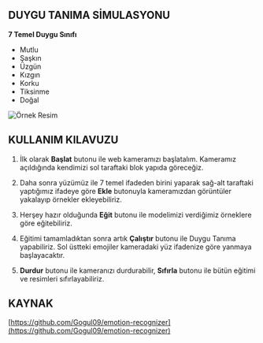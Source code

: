 ﻿## DUYGU TANIMA SİMULASYONU

**7 Temel Duygu Sınıfı**
- Mutlu
- Şaşkın
- Üzgün
- Kızgın
- Korku
- Tiksinme
- Doğal

![Örnek Resim](https://i.hizliresim.com/TG8bLf.png)

## KULLANIM KILAVUZU

1. İlk olarak **Başlat** butonu ile web kameramızı başlatalım. Kameramız açıldığında kendimizi sol taraftaki blok yapıda göreceğiz.

2.  Daha sonra yüzümüz ile 7 temel ifadeden birini yaparak sağ-alt taraftaki yaptığımız ifadeye göre **Ekle** butonuyla kameramızdan görüntüler yakalayıp örnekler ekleyebiliriz.
3. Herşey hazır olduğunda **Eğit** butonu ile modelimizi verdiğimiz örneklere göre eğitebiliriz.
4. Eğitimi tamamladıktan sonra artık **Çalıştır** butonu ile Duygu Tanıma yapabiliriz. Sol üstteki emojiler kameradaki yüz ifadenize göre yanmaya başlayacaktır.
5. **Durdur** butonu ile kameranızı durdurabilir, **Sıfırla** butonu ile bütün eğitimi ve resimleri sıfırlayabiliriz.


## KAYNAK

[https://github.com/Gogul09/emotion-recognizer](https://github.com/Gogul09/emotion-recognizer)

